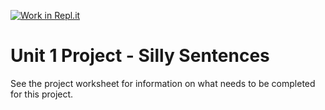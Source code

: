 [![Work in Repl.it](https://classroom.github.com/assets/work-in-replit-14baed9a392b3a25080506f3b7b6d57f295ec2978f6f33ec97e36a161684cbe9.svg)](https://classroom.github.com/online_ide?assignment_repo_id=3308632&assignment_repo_type=AssignmentRepo)
# Unit 1 Project - Silly Sentences

See the project worksheet for information on what needs to be completed for this project.